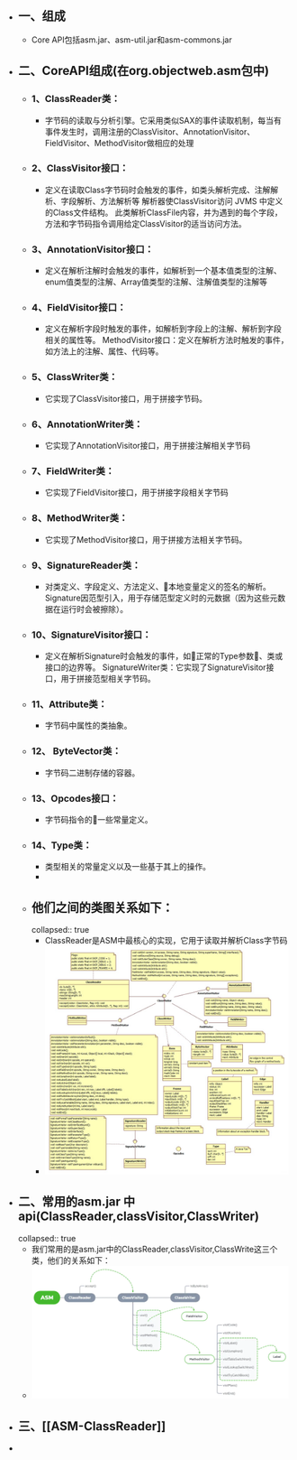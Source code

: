 - ## 一、组成
	- Core API包括asm.jar、asm-util.jar和asm-commons.jar
- ## 二、CoreAPI组成(在org.objectweb.asm包中)
	- ### 1、ClassReader类：
		- 字节码的读取与分析引擎。它采用类似SAX的事件读取机制，每当有事件发生时，调用注册的ClassVisitor、AnnotationVisitor、FieldVisitor、MethodVisitor做相应的处理
	- ### 2、ClassVisitor接口：
		- 定义在读取Class字节码时会触发的事件，如类头解析完成、注解解析、字段解析、方法解析等
		   解析器使ClassVisitor访问 JVMS 中定义的Class文件结构。 此类解析ClassFile内容，并为遇到的每个字段，方法和字节码指令调用给定ClassVisitor的适当访问方法。
	- ### 3、AnnotationVisitor接口：
		- 定义在解析注解时会触发的事件，如解析到一个基本值类型的注解、enum值类型的注解、Array值类型的注解、注解值类型的注解等
	- ### 4、FieldVisitor接口：
		- 定义在解析字段时触发的事件，如解析到字段上的注解、解析到字段相关的属性等。
		   MethodVisitor接口：定义在解析方法时触发的事件，如方法上的注解、属性、代码等。
	- ### 5、ClassWriter类：
		- 它实现了ClassVisitor接口，用于拼接字节码。
	- ### 6、AnnotationWriter类：
		- 它实现了AnnotationVisitor接口，用于拼接注解相关字节码
	- ### 7、FieldWriter类：
		- 它实现了FieldVisitor接口，用于拼接字段相关字节码
	- ### 8、MethodWriter类：
		- 它实现了MethodVisitor接口，用于拼接方法相关字节码。
	- ### 9、SignatureReader类：
		- 对类定义、字段定义、方法定义、本地变量定义的签名的解析。Signature因范型引入，用于存储范型定义时的元数据（因为这些元数据在运行时会被擦除）。
	- ### 10、SignatureVisitor接口：
		- 定义在解析Signature时会触发的事件，如正常的Type参数、类或接口的边界等。
		   SignatureWriter类：它实现了SignatureVisitor接口，用于拼接范型相关字节码。
	- ### 11、Attribute类：
		- 字节码中属性的类抽象。
	- ### 12、 ByteVector类：
		- 字节码二进制存储的容器。
	- ### 13、Opcodes接口：
		- 字节码指令的一些常量定义。
	- ### 14、Type类：
		- 类型相关的常量定义以及一些基于其上的操作。
		-
	- ## 他们之间的类图关系如下：
	  collapsed:: true
		- ClassReader是ASM中最核心的实现，它用于读取并解析Class字节码
		- ![image.png](../assets/image_1678431833167_0.png)
- ## 二、常用的asm.jar 中api(ClassReader,classVisitor,ClassWriter)
  collapsed:: true
	- 我们常用的是asm.jar中的ClassReader,classVisitor,ClassWrite这三个类，他们的关系如下：
	- ![image.png](../assets/image_1678429847944_0.png)
- ## 三、[[ASM-ClassReader]]
-